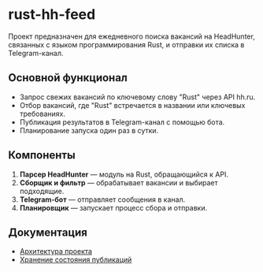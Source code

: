 # rust-hh-feed

Проект предназначен для ежедневного поиска вакансий на HeadHunter, связанных с языком программирования Rust, и отправки их списка в Telegram-канал.

## Основной функционал

- Запрос свежих вакансий по ключевому слову "Rust" через API hh.ru.
- Отбор вакансий, где "Rust" встречается в названии или ключевых требованиях.
- Публикация результатов в Telegram-канал с помощью бота.
- Планирование запуска один раз в сутки.

## Компоненты

1. **Парсер HeadHunter** — модуль на Rust, обращающийся к API.
2. **Сборщик и фильтр** — обрабатывает вакансии и выбирает подходящие.
3. **Telegram-бот** — отправляет сообщения в канал.
4. **Планировщик** — запускает процесс сбора и отправки.

## Документация
- [Архитектура проекта](doc.architecture/README.md)
- [Хранение состояния публикаций](doc.architecture/TECHNICAL_DETAILS.md)
